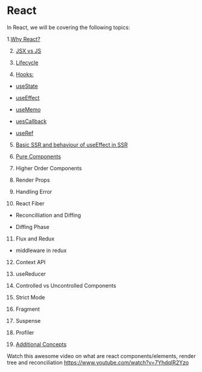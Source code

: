 # React

In React, we will be covering the following topics:

1.[Why React?](https://github.com/ishwarrimal/frontend-interview-preps/tree/main/React/ReactInterview#why-react)

2. [JSX vs JS](https://github.com/ishwarrimal/frontend-interview-preps/tree/main/React/ReactInterview#jsx-vs-js)

3. [Lifecycle](https://ishwar-rimal.medium.com/execution-sequence-of-hooks-in-react-functional-components-b4a2ef69f9b0)

4. [Hooks:](https://github.com/ishwarrimal/frontend-interview-preps/tree/main/React/ReactInterview#hooks)

- [useState](https://github.com/ishwarrimal/frontend-interview-preps/tree/main/React/ReactInterview#usestate)

- [useEffect](https://github.com/ishwarrimal/frontend-interview-preps/tree/main/React/ReactInterview#useeffect)

- [useMemo](https://github.com/ishwarrimal/frontend-interview-preps/tree/main/React/ReactInterview#usememo)

- [uesCallback](https://github.com/ishwarrimal/frontend-interview-preps/tree/main/React/ReactInterview#usecallback)

- [useRef](https://github.com/ishwarrimal/frontend-interview-preps/tree/main/React/ReactInterview#useref)

5. [Basic SSR and behaviour of useEffect in SSR](https://ishwar-rimal.medium.com/execution-sequence-of-hooks-in-react-functional-components-b4a2ef69f9b0)

6. [Pure Components](https://github.com/ishwarrimal/frontend-interview-preps/tree/main/React/ReactInterview#pure-components)

7. Higher Order Components

8. Render Props

9. Handling Error

10. React Fiber

- Reconcilliation and Diffing

- Diffing Phase

11. Flux and Redux

- middleware in redux

12. Context API

13. useReducer

14. Controlled vs Uncontrolled Components

15. Strict Mode

16. Fragment

17. Suspense

18. Profiler

19. [Additional Concepts](https://ishwar-rimal.medium.com/react-concepts-a5cf39bdd5d)

Watch this awesome video on what are react components/elements, render tree and reconciliation https://www.youtube.com/watch?v=7YhdqIR2Yzo
